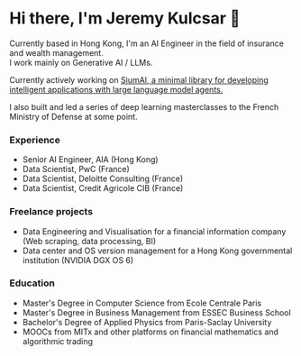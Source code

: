 # Hi there, I'm Jeremy Kulcsar 👋

Currently based in Hong Kong, I'm an AI Engineer in the field of insurance and wealth management.  
I work mainly on Generative AI / LLMs.

Currently actively working on [SiumAI, a minimal library for developing intelligent applications with large language model agents.](https://github.com/JeremyKulcsarDS/siumai)

I also built and led a series of deep learning masterclasses to the French Ministry of Defense at some point.

### Experience
- Senior AI Engineer, AIA (Hong Kong)
- Data Scientist, PwC (France)
- Data Scientist, Deloitte Consulting (France)
- Data Scientist, Credit Agricole CIB (France)

### Freelance projects
- Data Engineering and Visualisation for a financial information company (Web scraping, data processing, BI)
- Data center and OS version management for a Hong Kong governmental institution (NVIDIA DGX OS 6)

### Education
- Master's Degree in Computer Science from Ecole Centrale Paris
- Master's Degree in Business Management from ESSEC Business School
- Bachelor's Degree of Applied Physics from Paris-Saclay University
- MOOCs from MITx and other platforms on financial mathematics and algorithmic trading
